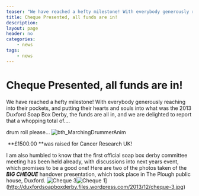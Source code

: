 ```yaml
---
teaser: "We have reached a hefty milestone! With everybody generously reaching into their pockets, and putting their hearts and souls into what was the 2013 Duxford Soap Box Derby, the funds are all in, and we are delighted to report that a whopping total of.... "
title: Cheque Presented, all funds are in!
description: 
layout: page
header: no
categories:
    - news
tags:
    - news
---
```



# Cheque Presented, all funds are in!

We have reached a hefty milestone! With everybody generously reaching into their pockets, and putting their hearts and souls into what was the 2013 Duxford Soap Box Derby, the funds are all in, and we are delighted to report that a whopping total of.... 

drum roll please... ![bth_MarchingDrummerAnim](http://duxfordsoapboxderby.files.wordpress.com/2013/12/bth_marchingdrummeranim.gif)

 **£1500.00 **was raised for Cancer Research UK!

I am also humbled to know that the first official soap box derby committee meeting has been held already, with discussions into next years event, which promises to be a good one! Here are two of the photos taken of the _**BIG CHEQUE**_ handover presentation, which took place in The Plough public house, Duxford. ![Cheque 3](http://duxfordsoapboxderby.files.wordpress.com/2013/12/cheque-3.jpg?w=300)![Cheque 1](http://duxfordsoapboxderby.files.wordpress.com/2013/12/cheque-1.jpg?w=300)](http://duxfordsoapboxderby.files.wordpress.com/2013/12/cheque-3.jpg)
